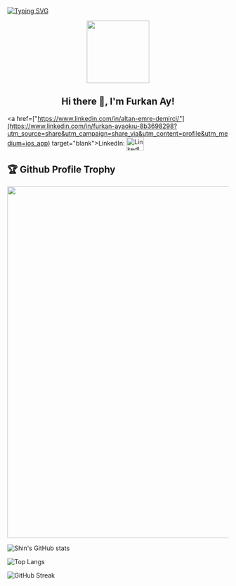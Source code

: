 [![Typing SVG](https://readme-typing-svg.herokuapp.com?multiline=true&width=500&lines=Software+Trainer+and+FullStack+Web+Developer.++++++++++)](https://git.io/typing-svg)

<p align="center">
  <img width="142" src="https://blog.dgn-yazilim.com/HTML/imagesSeo/yazilim.jpg" />
</p>  
<h2 align="center">Hi there 👋, I'm Furkan Ay!</h2>


<a href=["https://www.linkedin.com/in/altan-emre-demirci/"](https://www.linkedin.com/in/furkan-ayaokıu-8b3698298?utm_source=share&utm_campaign=share_via&utm_content=profile&utm_medium=ios_app) target="blank">LinkedIn: <img align="center" src="https://img.icons8.com/nolan/344/linkedin.png" alt="LinkedIn" height="30" width="40" /></a>

<h2>🏆 Github Profile Trophy</h2>
<img width=800 src="https://github-profile-trophy.vercel.app/?username=altanemredemirci&column=9&theme=gruvbox&no-frame=true"/>

![Shin's GitHub stats](https://github-readme-stats.vercel.app/api?username=altanemredemirci&show_icons=true&theme=tokyonight)


![Top Langs](https://github-readme-stats.vercel.app/api/top-langs/?username=altanemredemirci&layout=compact)

![GitHub Streak](https://github-readme-streak-stats.herokuapp.com?user=altanemredemirci&theme=neon-palenight&hide_border=true)


